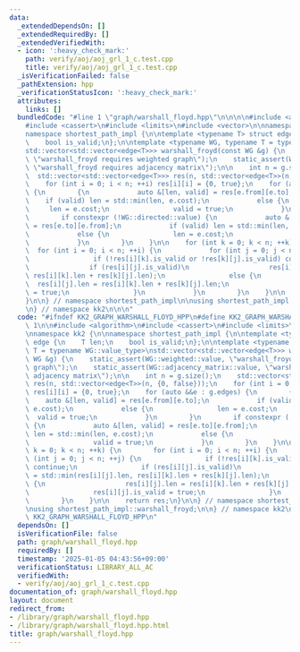 ```yaml
---
data:
  _extendedDependsOn: []
  _extendedRequiredBy: []
  _extendedVerifiedWith:
  - icon: ':heavy_check_mark:'
    path: verify/aoj/aoj_grl_1_c.test.cpp
    title: verify/aoj/aoj_grl_1_c.test.cpp
  _isVerificationFailed: false
  _pathExtension: hpp
  _verificationStatusIcon: ':heavy_check_mark:'
  attributes:
    links: []
  bundledCode: "#line 1 \"graph/warshall_floyd.hpp\"\n\n\n\n#include <algorithm>\n\
    #include <cassert>\n#include <limits>\n#include <vector>\n\nnamespace kk2 {\n\n\
    namespace shortest_path_impl {\n\ntemplate <typename T> struct edge {\n    T len;\n\
    \    bool is_valid;\n};\n\ntemplate <typename WG, typename T = typename WG::value_type>\n\
    std::vector<std::vector<edge<T>>> warshall_froyd(const WG &g) {\n    static_assert(WG::weighted::value,\
    \ \"warshall_froyd requires weighted graph\");\n    static_assert(WG::adjacency_matrix::value,\
    \ \"warshall_froyd requires adjacency matrix\");\n\n    int n = g.size();\n  \
    \  std::vector<std::vector<edge<T>>> res(n, std::vector<edge<T>>(n, {0, false}));\n\
    \    for (int i = 0; i < n; ++i) res[i][i] = {0, true};\n    for (auto &&e : g.edges)\
    \ {\n        {\n            auto &[len, valid] = res[e.from][e.to];\n        \
    \    if (valid) len = std::min(len, e.cost);\n            else {\n           \
    \     len = e.cost;\n                valid = true;\n            }\n        }\n\
    \        if constexpr (!WG::directed::value) {\n            auto &[len, valid]\
    \ = res[e.to][e.from];\n            if (valid) len = std::min(len, e.cost);\n\
    \            else {\n                len = e.cost;\n                valid = true;\n\
    \            }\n        }\n    }\n\n    for (int k = 0; k < n; ++k) {\n      \
    \  for (int i = 0; i < n; ++i) {\n            for (int j = 0; j < n; ++j) {\n\
    \                if (!res[i][k].is_valid or !res[k][j].is_valid) continue;\n \
    \               if (res[i][j].is_valid)\n                    res[i][j].len = std::min(res[i][j].len,\
    \ res[i][k].len + res[k][j].len);\n                else {\n                  \
    \  res[i][j].len = res[i][k].len + res[k][j].len;\n                    res[i][j].is_valid\
    \ = true;\n                }\n            }\n        }\n    }\n\n    return res;\n\
    }\n\n} // namespace shortest_path_impl\n\nusing shortest_path_impl::warshall_froyd;\n\
    \n} // namespace kk2\n\n\n"
  code: "#ifndef KK2_GRAPH_WARSHALL_FLOYD_HPP\n#define KK2_GRAPH_WARSHALL_FLOYD_HPP\
    \ 1\n\n#include <algorithm>\n#include <cassert>\n#include <limits>\n#include <vector>\n\
    \nnamespace kk2 {\n\nnamespace shortest_path_impl {\n\ntemplate <typename T> struct\
    \ edge {\n    T len;\n    bool is_valid;\n};\n\ntemplate <typename WG, typename\
    \ T = typename WG::value_type>\nstd::vector<std::vector<edge<T>>> warshall_froyd(const\
    \ WG &g) {\n    static_assert(WG::weighted::value, \"warshall_froyd requires weighted\
    \ graph\");\n    static_assert(WG::adjacency_matrix::value, \"warshall_froyd requires\
    \ adjacency matrix\");\n\n    int n = g.size();\n    std::vector<std::vector<edge<T>>>\
    \ res(n, std::vector<edge<T>>(n, {0, false}));\n    for (int i = 0; i < n; ++i)\
    \ res[i][i] = {0, true};\n    for (auto &&e : g.edges) {\n        {\n        \
    \    auto &[len, valid] = res[e.from][e.to];\n            if (valid) len = std::min(len,\
    \ e.cost);\n            else {\n                len = e.cost;\n              \
    \  valid = true;\n            }\n        }\n        if constexpr (!WG::directed::value)\
    \ {\n            auto &[len, valid] = res[e.to][e.from];\n            if (valid)\
    \ len = std::min(len, e.cost);\n            else {\n                len = e.cost;\n\
    \                valid = true;\n            }\n        }\n    }\n\n    for (int\
    \ k = 0; k < n; ++k) {\n        for (int i = 0; i < n; ++i) {\n            for\
    \ (int j = 0; j < n; ++j) {\n                if (!res[i][k].is_valid or !res[k][j].is_valid)\
    \ continue;\n                if (res[i][j].is_valid)\n                    res[i][j].len\
    \ = std::min(res[i][j].len, res[i][k].len + res[k][j].len);\n                else\
    \ {\n                    res[i][j].len = res[i][k].len + res[k][j].len;\n    \
    \                res[i][j].is_valid = true;\n                }\n            }\n\
    \        }\n    }\n\n    return res;\n}\n\n} // namespace shortest_path_impl\n\
    \nusing shortest_path_impl::warshall_froyd;\n\n} // namespace kk2\n\n#endif //\
    \ KK2_GRAPH_WARSHALL_FLOYD_HPP\n"
  dependsOn: []
  isVerificationFile: false
  path: graph/warshall_floyd.hpp
  requiredBy: []
  timestamp: '2025-01-05 04:43:56+09:00'
  verificationStatus: LIBRARY_ALL_AC
  verifiedWith:
  - verify/aoj/aoj_grl_1_c.test.cpp
documentation_of: graph/warshall_floyd.hpp
layout: document
redirect_from:
- /library/graph/warshall_floyd.hpp
- /library/graph/warshall_floyd.hpp.html
title: graph/warshall_floyd.hpp
---
```

